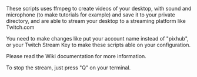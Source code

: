 These scripts uses ffmpeg to create videos of your desktop, with sound and microphone (to make tutorials for example) and save it to your private directory, and are able to stream your desktop to a streaming platform like Twitch.com

You need to make changes like put your account name instead of "pixhub", or your Twitch Stream Key to make these scripts able on your configuration.

Please read the Wiki documentation for more information.

To stop the stream, just press "Q" on your terminal.
